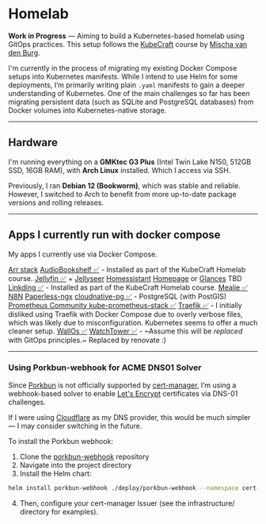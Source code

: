 # Homelab

**Work in Progress** — Aiming to build a Kubernetes-based homelab using GitOps practices. This setup follows the [KubeCraft](https://www.skool.com/kubecraft) course by [Mischa van den Burg](https://github.com/mischavandenburg).

I'm currently in the process of migrating my existing Docker Compose setups into Kubernetes manifests. While I intend to use Helm for some deployments, I’m primarily writing plain `.yaml` manifests to gain a deeper understanding of Kubernetes. One of the main challenges so far has been migrating persistent data (such as SQLite and PostgreSQL databases) from Docker volumes into Kubernetes-native storage.

---

## Hardware

I'm running everything on a **GMKtec G3 Plus** (Intel Twin Lake N150, 512GB SSD, 16GB RAM), with **Arch Linux** installed. Which I access via SSH.

Previously, I ran **Debian 12 (Bookworm)**, which was stable and reliable. However, I switched to Arch to benefit from more up-to-date package versions and rolling releases.

---

## Apps I currently run with docker compose

My apps I currently use via Docker Compose.

[Arr stack](https://trash-guides.info/)
[AudioBookshelf ✅](https://www.audiobookshelf.org/) - Installed as part of the KubeCraft Homelab course.
[Jellyfin ✅](https://jellyfin.org/docs/general/installation/container) + [Jellyseer](https://docs.Jellyfineerr.dev/getting-started/docker?docker-methods=docker-compose)
[Homessistant](https://www.home-assistant.io/)
[Homepage](https://gethomepage.dev/installation/k8s/) or [Glances](https://github.com/glanceapp/glance/) TBD
[Linkding ✅](https://linkding.link/) - Installed as part of the KubeCraft Homelab course.
[Mealie ✅](https://docs.mealie.io/)
[N8N](https://n8n.io/)
[Paperless-ngx](https://docs.paperless-ngx.com/)
[cloudnative-pg ✅](https://cloudnative-pg.io/) - PostgreSQL (with PostGIS)
[Prometheus Community kube-prometheus-stack ✅](https://github.com/prometheus-community/helm-charts/tree/main/charts/kube-prometheus-stack#get-helm-repository-info)
[Traefik ✅](https://doc.traefik.io/traefik/getting-started/) - I initially disliked using Traefik with Docker Compose due to overly verbose files, which was likely due to misconfiguration. Kubernetes seems to offer a much cleaner setup.
[WallOs ✅](https://github.com/ellite/Wallos)
[WatchTower ✅](https://github.com/containrrr/watchtower) - ~Assume this will be *replaced* with GitOps principles.~ Replaced by renovate :)

---

### Using Porkbun-webhook for ACME DNS01 Solver

Since [Porkbun](https://porkbun.com/) is not officially supported by [cert-manager](https://cert-manager.io), I’m using a webhook-based solver to enable [Let's Encrypt](https://letsencrypt.org/) certificates via DNS-01 challenges.

If I were using [Cloudflare](https://www.cloudflare.com/) as my DNS provider, this would be much simpler — I may consider switching in the future.

To install the Porkbun webhook:

1. Clone the [porkbun-webhook](https://github.com/mdonoughe/porkbun-webhook) repository
2. Navigate into the project directory
3. Install the Helm chart:

```bash
helm install porkbun-webhook ./deploy/porkbun-webhook --namespace cert-manager  --set groupName=christophervestman.com
```

4. Then, configure your cert-manager Issuer (see the infrastructure/ directory for examples).
